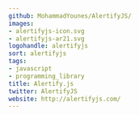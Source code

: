 ```yaml
---
github: MohammadYounes/AlertifyJS/
images:
- alertifyjs-icon.svg
- alertifyjs-ar21.svg
logohandle: alertifyjs
sort: alertifyjs
tags:
- javascript
- programming_library
title: Alertify.js
twitter: AlertifyJS
website: http://alertifyjs.com/
---
```


